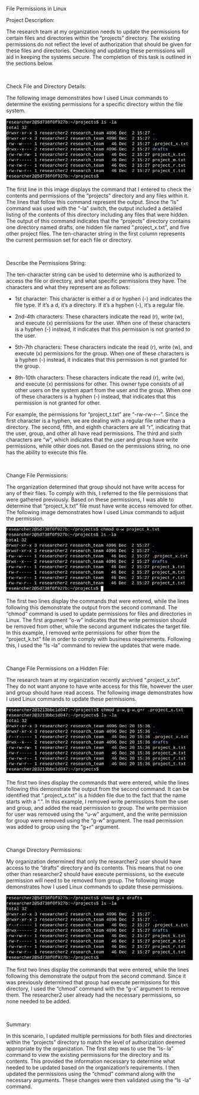 File Permissions in Linux

Project Description:

The research team at my organization needs to update the permissions for certain files and directories within the “projects” directory.
The existing permissions do not reflect the level of authorization that should be given for these files and directories.
Checking and updating these permissions will aid in keeping the systems secure.
The completion of this task is outlined in the sections below.

&nbsp;

Check File and Directory Details:

The following image demonstrates how I used Linux commands to determine the existing permissions for a specific directory within the file system.

![LinuxPermission1](https://github.com/GVTH8K/GoogleCybersecurityCertificate/blob/main/Portfolio%20Activities/Images/LinuxPermission1.png?raw=true)

The first line in this image displays the command that I entered to check the contents and permissions of the “projects” directory and any files within it.
The lines that follow this command represent the output.
Since the “ls” command was used with the “-la” switch, the output included a detailed listing of the contents of this directory including any files that were hidden.
The output of this command indicates that the “projects” directory contains one directory named drafts, one hidden file named “.project_x.txt”, and five other project files.
The ten-character string in the first column represents the current permission set for each file or directory.

&nbsp;

Describe the Permissions String:

The ten-character string can be used to determine who is authorized to access the file or directory, and what specific permissions they have. The characters and what they represent are as follows:

  *	1st character: This character is either a d or hyphen (-) and indicates the file type.
    If it’s a d, it’s a directory. If it’s a hyphen (-), it’s a regular file.

  *	2nd-4th characters: These characters indicate the read (r), write (w), and execute (x) permissions for the user.
    When one of these characters is a hyphen (-) instead, it indicates that this permission is not granted to the user.

  *	5th-7th characters: These characters indicate the read (r), write (w), and execute (x) permissions for the group.
    When one of these characters is a hyphen (-) instead, it indicates that this permission is not granted for the group.

  *	8th-10th characters: These characters indicate the read (r), write (w), and execute (x) permissions for other.
    This owner type consists of all other users on the system apart from the user and the group.
    When one of these characters is a hyphen (-) instead, that indicates that this permission is not granted for other.

For example, the permissions for “project_t.txt” are “-rw-rw-r--”.
Since the first character is a hyphen, we are dealing with a regular file rather than a directory.
The second, fifth, and eighth characters are all “r”, indicating that the user, group, and other all have read permissions.
The third and sixth characters are “w”, which indicates that the user and group have write permissions, while other does not.
Based on the permissions string, no one has the ability to execute this file.

&nbsp;

Change File Permissions:

The organization determined that group should not have write access for any of their files.
To comply with this, I referred to the file permissions that were gathered previously.
Based on these permissions, I was able to determine that “project_k.txt” file must have write access removed for other.
The following image demonstrates how I used Linux commands to adjust the permission.

![LinuxPermission2](https://github.com/GVTH8K/GoogleCybersecurityCertificate/blob/main/Portfolio%20Activities/Images/LinuxPermission2.png?raw=true)

The first two lines display the commands that were entered, while the lines following this demonstrate the output from the second command.
The “chmod” command is used to update permissions for files and directories in Linux.
The first argument “o-w” indicates that the write permission should be removed from other, while the second argument indicates the target file.
In this example, I removed write permissions for other from the “project_k.txt” file in order to comply with business requirements.
Following this, I used the “ls -la” command to review the updates that were made.

&nbsp;

Change File Permissions on a Hidden File:

The research team at my organization recently archived “.project_x.txt”.
They do not want anyone to have write access for this file, however the user and group should have read access.
The following image demonstrates how I used Linux commands to update these permissions.

![LinuxPermission3](https://github.com/GVTH8K/GoogleCybersecurityCertificate/blob/main/Portfolio%20Activities/Images/LinuxPermission3.png?raw=true)

The first two lines display the commands that were entered, while the lines following this demonstrate the output from the second command.
It can be identified that “.project_x.txt” is a hidden file due to the fact that the name starts with a “.”.
In this example, I removed write permissions from the user and group, and added the read permission to group.
The write permission for user was removed using the “u-w” argument, and the write permission for group were removed using the “g-w” argument.
The read permission was added to group using the “g+r” argument.

&nbsp;

Change Directory Permissions:

My organization determined that only the researcher2 user should have access to the “drafts” directory and its contents.
This means that no one other than researcher2 should have execute permissions, so the execute permission will need to be removed from group.
The following image demonstrates how I used Linux commands to update these permissions.

![LinuxPermission4](https://github.com/GVTH8K/GoogleCybersecurityCertificate/blob/main/Portfolio%20Activities/Images/LinuxPermission4.png?raw=true)

The first two lines display the commands that were entered, while the lines following this demonstrate the output from the second command.
Since it was previously determined that group had execute permissions for this directory, I used the “chmod” command with the “g-x” argument to remove them.
The researcher2 user already had the necessary permissions, so none needed to be added.

&nbsp;

Summary:

In this scenario, I updated multiple permissions for both files and directories within the “projects” directory to match the level of authorization deemed appropriate by the organization.
The first step was to use the “ls- la” command to view the existing permissions for the directory and its contents.
This provided the information necessary to determine what needed to be updated based on the organization’s requirements.
I then updated the permissions using the “chmod” command along with the necessary arguments.
These changes were then validated using the “ls -la” command.
